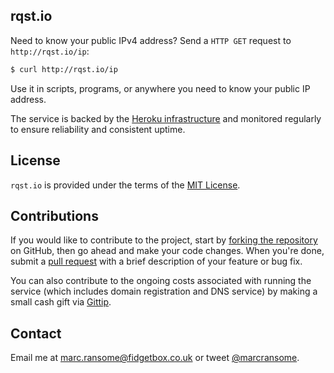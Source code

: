 ## rqst.io

Need to know your public IPv4 address? Send a `HTTP GET` request to `http://rqst.io/ip`:

```bash
$ curl http://rqst.io/ip
```

Use it in scripts, programs, or anywhere you need to know your public IP address.

The service is backed by the [Heroku infrastructure](https://www.heroku.com) and monitored regularly to ensure reliability and consistent uptime.

## License
`rqst.io` is provided under the terms of the [MIT License](http://opensource.org/licenses/mit-license.php).

## Contributions
If you would like to contribute to the project, start by [forking the repository](https://help.github.com/articles/fork-a-repo) on GitHub, then go ahead and make your code changes. When you're done, submit a [pull request](https://help.github.com/articles/using-pull-requests) with a brief description of your feature or bug fix.

You can also contribute to the ongoing costs associated with running the service (which includes domain registration and DNS service) by making a small cash gift via [Gittip](https://www.gittip.com/marcransome/).

## Contact
Email me at [marc.ransome@fidgetbox.co.uk](mailto:marc.ransome@fidgetbox.co.uk) or tweet [@marcransome](http://www.twitter.com/marcransome).
